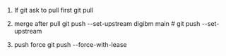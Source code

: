 1. If git ask to pull first
    git pull

2. merge after pull
    git push --set-upstream digibm main   # git push --set-upstream <project> <branch>

3. push force
    git push --force-with-lease